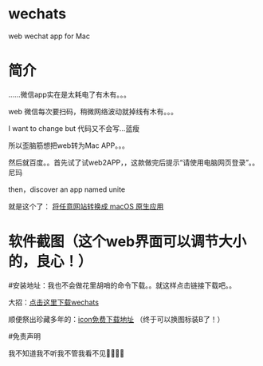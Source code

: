 # wechats
web wechat app for Mac 

# 简介
 ……微信app实在是太耗电了有木有。。。

web 微信每次要扫码，稍微网络波动就掉线有木有。。。

I want to change but 代码又不会写...蓝瘦

所以歪脑筋想把web转为Mac APP。。。

然后就百度。。首先试了试web2APP，，这款做完后提示“请使用电脑网页登录”。。尼玛

then，discover an app named unite 

就是这个了： [将任意网站转换成 macOS 原生应用](http://www.sohu.com/a/210319321_464078#comment_area "With a Title")

[](https://github.com/cuifeiran/wechats/screenshots/1.png)

[](https://github.com/cuifeiran/wechats/screenshots/2.png)

[](https://github.com/cuifeiran/wechats/screenshots/3.png)

# 软件截图（这个web界面可以调节大小的，良心！）

[](https://github.com/cuifeiran/wechats/screenshots/21.png)

[](https://github.com/cuifeiran/wechats/screenshots/22.png)

[](https://github.com/cuifeiran/wechats/screenshots/23.png)

[](https://github.com/cuifeiran/wechats/screenshots/24.png)

#安装地址：我也不会做花里胡哨的命令下载。。就这样点击链接下载吧。。

大招：[点击这里下载wechats](https://github.com/cuifeiran/wechats/wechats_app.dmg)

顺便祭出珍藏多年的：[icon免费下载地址](https://www.easyicon.net/) （终于可以换图标装B了！）

#免责声明

我不知道我不听我不管我看不见🙊🙉🐒🙈



